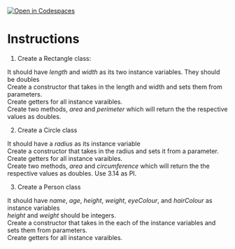 [![Open in Codespaces](https://classroom.github.com/assets/launch-codespace-2972f46106e565e64193e422d61a12cf1da4916b45550586e14ef0a7c637dd04.svg)](https://classroom.github.com/open-in-codespaces?assignment_repo_id=19286746)
# Instructions  

  1. Create a Rectangle class:

It should have _length_ and _width_ as its two instance variables.  They should be doubles<br>
Create a constructor that takes in the length and width and sets them from parameters.<br>
Create getters for all instance varaibles.	<br>
Create two methods, _area_ and _perimeter_ which will return the the respective values as doubles.<br>


  2. Create a Circle class

It should have a _radius_ as its instance variable<br>
Create a constructor that takes in the radius and sets it from a parameter.<br>
Create getters for all instance varaibles.<br>
Create two methods, _area_ and _circumference_ which will return the the respective values as doubles.  Use 3.14 as PI.<br>

  3. Create a Person class

It should have _name_, _age_, _height_, _weight_, _eyeColour_, and _hairColour_ as instance variables<br>
_height_ and _weight_ should be integers.<br>
Create a constructor that takes in the each of the instance variables and sets them from parameters.<br>
Create getters for all instance varaibles.<br>
